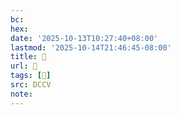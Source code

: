 ```yaml
---
bc:
hex:
date: '2025-10-13T10:27:40+08:00'
lastmod: '2025-10-14T21:46:45-08:00'
title: 􄷩
url: 􄷩
tags: [𧓏]
src: DCCV
note:
---
```

